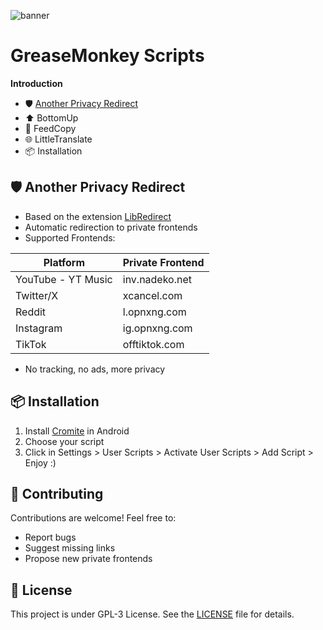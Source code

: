 ![banner](https://github.com/user-attachments/assets/d03ca761-da7c-43cf-9d35-34a3cdcce4a9)
# GreaseMonkey Scripts
**Introduction**
- 🛡️ [Another Privacy Redirect](https://github.com/Jennifer2005x/GreaseMonkey-Scripts#-another-privacy-redirect)
- ⬆️ BottomUp
- 📣 FeedCopy
- 🌐 LittleTranslate
- 📦 Installation

## 🛡️ Another Privacy Redirect

- Based on the extension [LibRedirect](https://github.com/libredirect/browser_extension)
- Automatic redirection to private frontends
- Supported Frontends:

| Platform   | Private Frontend |
|------------|-----------------|
| YouTube - YT Music   | inv.nadeko.net  |
| Twitter/X  | xcancel.com     |
| Reddit     | l.opnxng.com    |
| Instagram  | ig.opnxng.com   |
| TikTok     | offtiktok.com   |
- No tracking, no ads, more privacy


## 📦 Installation

1. Install [Cromite](https://github.com/uazo/cromite) in Android
2. Choose your script
4. Click in Settings > User Scripts > Activate User Scripts > Add Script > Enjoy :)
   

## 🤝 Contributing

Contributions are welcome! Feel free to:
- Report bugs
- Suggest missing links
- Propose new private frontends

## 📜 License

This project is under GPL-3 License. See the [LICENSE](LICENSE) file for details.
